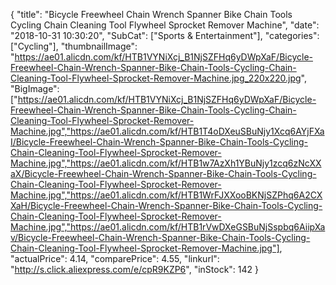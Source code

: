 {
	"title": "Bicycle Freewheel Chain Wrench Spanner Bike Chain Tools Cycling Chain Cleaning Tool Flywheel Sprocket Remover Machine",
	"date": "2018-10-31 10:30:20",
	"SubCat": ["Sports & Entertainment"],
	"categories": ["Cycling"],
	"thumbnailImage": "https://ae01.alicdn.com/kf/HTB1VYNiXcj_B1NjSZFHq6yDWpXaF/Bicycle-Freewheel-Chain-Wrench-Spanner-Bike-Chain-Tools-Cycling-Chain-Cleaning-Tool-Flywheel-Sprocket-Remover-Machine.jpg_220x220.jpg",
	"BigImage": ["https://ae01.alicdn.com/kf/HTB1VYNiXcj_B1NjSZFHq6yDWpXaF/Bicycle-Freewheel-Chain-Wrench-Spanner-Bike-Chain-Tools-Cycling-Chain-Cleaning-Tool-Flywheel-Sprocket-Remover-Machine.jpg","https://ae01.alicdn.com/kf/HTB1T4oDXeuSBuNjy1Xcq6AYjFXaI/Bicycle-Freewheel-Chain-Wrench-Spanner-Bike-Chain-Tools-Cycling-Chain-Cleaning-Tool-Flywheel-Sprocket-Remover-Machine.jpg","https://ae01.alicdn.com/kf/HTB1w7AzXh1YBuNjy1zcq6zNcXXaX/Bicycle-Freewheel-Chain-Wrench-Spanner-Bike-Chain-Tools-Cycling-Chain-Cleaning-Tool-Flywheel-Sprocket-Remover-Machine.jpg","https://ae01.alicdn.com/kf/HTB1WrFJXXooBKNjSZPhq6A2CXXaH/Bicycle-Freewheel-Chain-Wrench-Spanner-Bike-Chain-Tools-Cycling-Chain-Cleaning-Tool-Flywheel-Sprocket-Remover-Machine.jpg","https://ae01.alicdn.com/kf/HTB1rVwDXeGSBuNjSspbq6AiipXav/Bicycle-Freewheel-Chain-Wrench-Spanner-Bike-Chain-Tools-Cycling-Chain-Cleaning-Tool-Flywheel-Sprocket-Remover-Machine.jpg"],
	"actualPrice": 4.14,
	"comparePrice": 4.55,
	"linkurl": "http://s.click.aliexpress.com/e/cpR9KZP6",
	"inStock": 142
}

